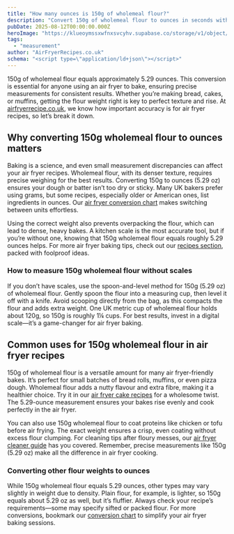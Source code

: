 ```yaml
---
title: "How many ounces is 150g of wholemeal flour?"
description: "Convert 150g of wholemeal flour to ounces in seconds with our simple guide. Perfect for air fryer baking and precise measurements!"
pubDate: 2025-08-12T00:00:00.000Z
heroImage: "https://klueoymssxwfnxsvcyhv.supabase.co/storage/v1/object/public/md/150g-wholemeal-flour-to-ounces-e7059cf6.webp"
tags:
  - "measurement"
author: "AirFryerRecipes.co.uk"
schema: "<script type=\"application/ld+json\"></script>"
---
```


<p>150g of wholemeal flour equals approximately 5.29 ounces. This conversion is essential for anyone using an air fryer to bake, ensuring precise measurements for consistent results. Whether you’re making bread, cakes, or muffins, getting the flour weight right is key to perfect texture and rise. At <a href=https://www.airfryerrecipe.co.uk/>airfryerrecipe.co.uk</a>, we know how important accuracy is for air fryer recipes, so let’s break it down.</p>  

<h2>Why converting 150g wholemeal flour to ounces matters</h2>  
<p>Baking is a science, and even small measurement discrepancies can affect your air fryer recipes. Wholemeal flour, with its denser texture, requires precise weighing for the best results. Converting 150g to ounces (5.29 oz) ensures your dough or batter isn’t too dry or sticky. Many UK bakers prefer using grams, but some recipes, especially older or American ones, list ingredients in ounces. Our <a href=https://www.airfryerrecipe.co.uk/air-fryer-conversion-chart>air fryer conversion chart</a> makes switching between units effortless.</p>  

<p>Using the correct weight also prevents overpacking the flour, which can lead to dense, heavy bakes. A kitchen scale is the most accurate tool, but if you’re without one, knowing that 150g wholemeal flour equals roughly 5.29 ounces helps. For more air fryer baking tips, check out our <a href=https://www.airfryerrecipe.co.uk/recipes>recipes section</a>, packed with foolproof ideas.</p>  

<h3>How to measure 150g wholemeal flour without scales</h3>  
<p>If you don’t have scales, use the spoon-and-level method for 150g (5.29 oz) of wholemeal flour. Gently spoon the flour into a measuring cup, then level it off with a knife. Avoid scooping directly from the bag, as this compacts the flour and adds extra weight. One UK metric cup of wholemeal flour holds about 120g, so 150g is roughly 1¼ cups. For best results, invest in a digital scale—it’s a game-changer for air fryer baking.</p>  

<h2>Common uses for 150g wholemeal flour in air fryer recipes</h2>  
<p>150g of wholemeal flour is a versatile amount for many air fryer-friendly bakes. It’s perfect for small batches of bread rolls, muffins, or even pizza dough. Wholemeal flour adds a nutty flavour and extra fibre, making it a healthier choice. Try it in our <a href=https://www.airfryerrecipe.co.uk/recipe-category/cakes>air fryer cake recipes</a> for a wholesome twist. The 5.29-ounce measurement ensures your bakes rise evenly and cook perfectly in the air fryer.</p>  

<p>You can also use 150g wholemeal flour to coat proteins like chicken or tofu before air frying. The exact weight ensures a crisp, even coating without excess flour clumping. For cleaning tips after floury messes, our <a href=https://www.airfryerrecipe.co.uk/air-fryer-cleaner>air fryer cleaner guide</a> has you covered. Remember, precise measurements like 150g (5.29 oz) make all the difference in air fryer cooking.</p>  

<h3>Converting other flour weights to ounces</h3>  
<p>While 150g wholemeal flour equals 5.29 ounces, other types may vary slightly in weight due to density. Plain flour, for example, is lighter, so 150g equals about 5.29 oz as well, but it’s fluffier. Always check your recipe’s requirements—some may specify sifted or packed flour. For more conversions, bookmark our <a href=https://www.airfryerrecipe.co.uk/air-fryer-conversion-chart>conversion chart</a> to simplify your air fryer baking sessions.</p>